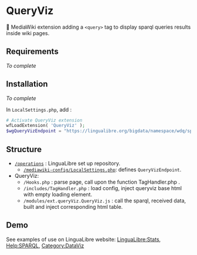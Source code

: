 # QueryViz
🌻 MediaWiki extension adding a `<query>` tag to display sparql queries results inside wiki pages.

## Requirements
_To complete_

## Installation
_To complete_

In `LocalSettings.php`, add : 
```php
# Activate QueryViz extension
wfLoadExtension( 'QueryViz' );
$wgQueryVizEndpoint = "https://lingualibre.org/bigdata/namespace/wdq/sparql"; // Or your chosen default endpoint
```

## Structure
- [`/operations`](https://github.com/lingua-libre/operations/) : LinguaLibre set up repository.
  - [`/mediawiki-config/LocalSettings.php`](https://github.com/lingua-libre/operations/blob/master/mediawiki-config/LocalSettings.php): defines `QueryVizEndpoint`.
- QueryViz: 
  - `/Hooks.php` : parse page, call upon <query> the function TagHandler.php .
  - `/includes/TagHandler.php` : load config, inject queryviz base html with empty loading element.
  - `/modules/ext.queryViz.QueryViz.js` : call the sparql, received data, built and inject corresponding html table.

## Demo
See examples of use on LinguaLibre website: [LinguaLibre:Stats](https://lingualibre.org/wiki/LinguaLibre:Stats), [Help:SPARQL](https://lingualibre.org/wiki/Help:SPARQL), [Category:DataViz](https://lingualibre.org/wiki/Category:Lingua_Libre:DataViz)
